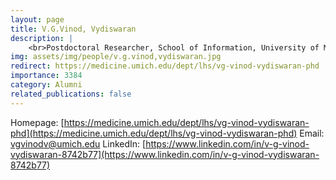 ```yaml
---
layout: page
title: V.G.Vinod, Vydiswaran
description: |
    <br>Postdoctoral Researcher, School of Information, University of Michigan<br>Aug 2013 -- Jul 2015<br><span style='color:blue'>Associate Professor of Learning Health Sciences, University of Michigan</span>
img: assets/img/people/v.g.vinod,vydiswaran.jpg
redirect: https://medicine.umich.edu/dept/lhs/vg-vinod-vydiswaran-phd
importance: 3384
category: Alumni
related_publications: false
---
```

Homepage: [https://medicine.umich.edu/dept/lhs/vg-vinod-vydiswaran-phd](https://medicine.umich.edu/dept/lhs/vg-vinod-vydiswaran-phd)
Email: [vgvinodv@umich.edu](mailto:vgvinodv@umich.edu)
LinkedIn: [https://www.linkedin.com/in/v-g-vinod-vydiswaran-8742b77](https://www.linkedin.com/in/v-g-vinod-vydiswaran-8742b77)
